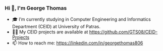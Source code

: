 ### Hi 👋, I'm George Thomas

- 🎓 I’m currently studying in Computer Engineering and Informatics Department (CEID) at University of Patras.
- 👨‍💻 My CEID projects are available at https://github.com/GTS08/CEID-Projects
- 📫 How to reach me: https://linkedin.com/in/georgethomas806
